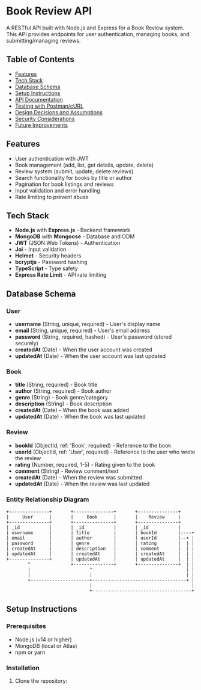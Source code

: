 # Book Review API

A RESTful API built with Node.js and Express for a Book Review system. This API provides endpoints for user authentication, managing books, and submitting/managing reviews.

## Table of Contents

- [Features](#features)
- [Tech Stack](#tech-stack)
- [Database Schema](#database-schema)
- [Setup Instructions](#setup-instructions)
- [API Documentation](#api-documentation)
- [Testing with Postman/cURL](#testing-with-postmancurl)
- [Design Decisions and Assumptions](#design-decisions-and-assumptions)
- [Security Considerations](#security-considerations)
- [Future Improvements](#future-improvements)

## Features

- User authentication with JWT
- Book management (add, list, get details, update, delete)
- Review system (submit, update, delete reviews)
- Search functionality for books by title or author
- Pagination for book listings and reviews
- Input validation and error handling
- Rate limiting to prevent abuse

## Tech Stack

- **Node.js** with **Express.js** - Backend framework
- **MongoDB** with **Mongoose** - Database and ODM
- **JWT** (JSON Web Tokens) - Authentication
- **Joi** - Input validation
- **Helmet** - Security headers
- **bcryptjs** - Password hashing
- **TypeScript** - Type safety
- **Express Rate Limit** - API rate limiting

## Database Schema

### User
- **username** (String, unique, required) - User's display name
- **email** (String, unique, required) - User's email address
- **password** (String, required, hashed) - User's password (stored securely)
- **createdAt** (Date) - When the user account was created
- **updatedAt** (Date) - When the user account was last updated

### Book
- **title** (String, required) - Book title
- **author** (String, required) - Book author
- **genre** (String) - Book genre/category
- **description** (String) - Book description
- **createdAt** (Date) - When the book was added
- **updatedAt** (Date) - When the book was last updated

### Review
- **bookId** (ObjectId, ref: 'Book', required) - Reference to the book
- **userId** (ObjectId, ref: 'User', required) - Reference to the user who wrote the review
- **rating** (Number, required, 1-5) - Rating given to the book
- **comment** (String) - Review comment/text
- **createdAt** (Date) - When the review was submitted
- **updatedAt** (Date) - When the review was last updated

### Entity Relationship Diagram

```
+---------------+       +---------------+       +---------------+
|     User      |       |     Book      |       |    Review     |
+---------------+       +---------------+       +---------------+
| _id           |       | _id           |       | _id           |
| username      |       | title         |       | bookId        |----+
| email         |       | author        |       | userId        |--+ |
| password      |       | genre         |       | rating        |  | |
| createdAt     |       | description   |       | comment       |  | |
| updatedAt     |       | createdAt     |       | createdAt     |  | |
+---------------+       | updatedAt     |       | updatedAt     |  | |
        ^               +---------------+       +---------------+  | |
        |                      ^                                   | |
        |                      |                                   | |
        +----------------------+-----------------------------------+ |
                               |                                     |
                               +-------------------------------------+
```

## Setup Instructions

### Prerequisites
- Node.js (v14 or higher)
- MongoDB (local or Atlas)
- npm or yarn

### Installation

1. Clone the repository:
